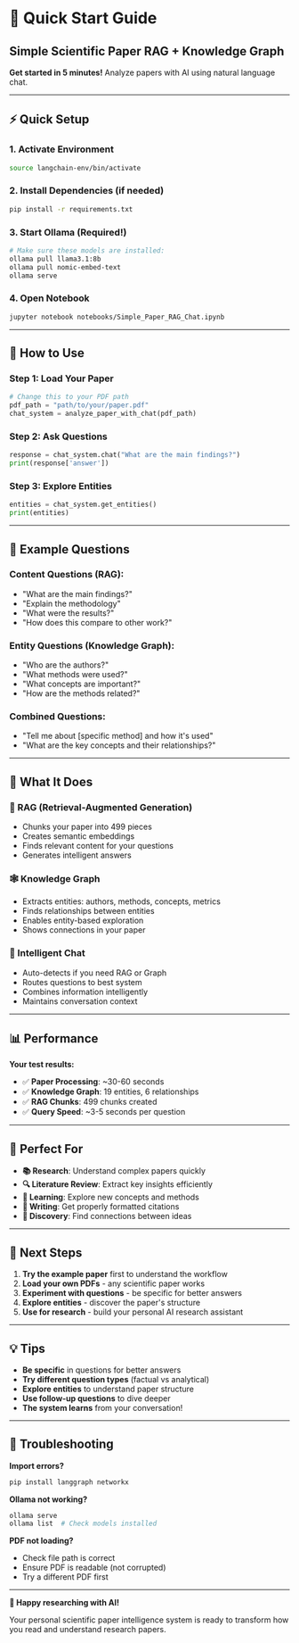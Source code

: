 # 🚀 Quick Start Guide

## Simple Scientific Paper RAG + Knowledge Graph

**Get started in 5 minutes!** Analyze papers with AI using natural language chat.

---

## ⚡ Quick Setup

### 1. **Activate Environment**
```bash
source langchain-env/bin/activate
```

### 2. **Install Dependencies** (if needed)
```bash
pip install -r requirements.txt
```

### 3. **Start Ollama** (Required!)
```bash
# Make sure these models are installed:
ollama pull llama3.1:8b
ollama pull nomic-embed-text
ollama serve
```

### 4. **Open Notebook**
```bash
jupyter notebook notebooks/Simple_Paper_RAG_Chat.ipynb
```

---

## 💬 How to Use

### **Step 1: Load Your Paper**
```python
# Change this to your PDF path
pdf_path = "path/to/your/paper.pdf"
chat_system = analyze_paper_with_chat(pdf_path)
```

### **Step 2: Ask Questions**
```python
response = chat_system.chat("What are the main findings?")
print(response['answer'])
```

### **Step 3: Explore Entities**
```python
entities = chat_system.get_entities()
print(entities)
```

---

## 🎯 Example Questions

### **Content Questions (RAG):**
- "What are the main findings?"
- "Explain the methodology"
- "What were the results?"
- "How does this compare to other work?"

### **Entity Questions (Knowledge Graph):**
- "Who are the authors?"
- "What methods were used?"
- "What concepts are important?"
- "How are the methods related?"

### **Combined Questions:**
- "Tell me about [specific method] and how it's used"
- "What are the key concepts and their relationships?"

---

## 🔧 What It Does

### **🤖 RAG (Retrieval-Augmented Generation)**
- Chunks your paper into 499 pieces
- Creates semantic embeddings
- Finds relevant content for your questions
- Generates intelligent answers

### **🕸️ Knowledge Graph** 
- Extracts entities: authors, methods, concepts, metrics
- Finds relationships between entities
- Enables entity-based exploration
- Shows connections in your paper

### **💬 Intelligent Chat**
- Auto-detects if you need RAG or Graph
- Routes questions to best system
- Combines information intelligently
- Maintains conversation context

---

## 📊 Performance

**Your test results:**
- ✅ **Paper Processing**: ~30-60 seconds
- ✅ **Knowledge Graph**: 19 entities, 6 relationships  
- ✅ **RAG Chunks**: 499 chunks created
- ✅ **Query Speed**: ~3-5 seconds per question

---

## 🎯 Perfect For

- **📚 Research**: Understand complex papers quickly
- **🔍 Literature Review**: Extract key insights efficiently
- **🧠 Learning**: Explore new concepts and methods
- **📝 Writing**: Get properly formatted citations
- **🔗 Discovery**: Find connections between ideas

---

## 🚀 Next Steps

1. **Try the example paper** first to understand the workflow
2. **Load your own PDFs** - any scientific paper works
3. **Experiment with questions** - be specific for better answers
4. **Explore entities** - discover the paper's structure
5. **Use for research** - build your personal AI research assistant

---

## 💡 Tips

- **Be specific** in questions for better answers
- **Try different question types** (factual vs analytical)
- **Explore entities** to understand paper structure
- **Use follow-up questions** to dive deeper
- **The system learns** from your conversation!

---

## 🔧 Troubleshooting

**Import errors?**
```bash
pip install langgraph networkx
```

**Ollama not working?**
```bash
ollama serve
ollama list  # Check models installed
```

**PDF not loading?**
- Check file path is correct
- Ensure PDF is readable (not corrupted)
- Try a different PDF first

---

**🎉 Happy researching with AI!**

Your personal scientific paper intelligence system is ready to transform how you read and understand research papers.